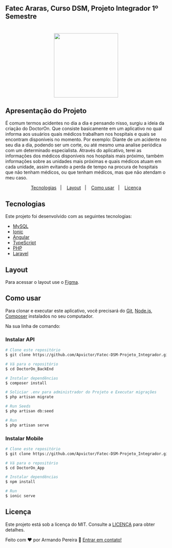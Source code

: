 ## Fatec Araras, Curso DSM, Projeto Integrador 1º Semestre 


<!-- Logo -->
<h1 align="center">
    <img src="https://ik.imagekit.io/mnbr5uwksus/DoctorOn/LOGO_j-IGD2aXNCE.svg?updatedAt=1636410321224" width="200px" />
    
</h1>

Apresentação do Projeto
---
É comum termos acidentes no dia a dia e pensando nisso, surgiu a ideia da criação do DoctorOn.
Que consiste basicamente em um aplicativo no qual informa aos usuários quais médicos trabalham nos hospitais e quais se encontram disponíveis no momento.
Por exemplo:
Diante de um acidente no seu dia a dia,
podendo ser um corte, ou até mesmo uma analise periódica com um determinado especialista. Através do aplicativo, terei as informações dos médicos disponíveis nos hospitais mais próximo, também informações sobre as unidades mais próximas e quais médicos atuam em cada unidade, assim evitando a perda de tempo na procura de hospitais que não tenham médicos, ou que tenham médicos, mas que não atendam o meu caso.

<p align="center">
  <a href="#tecnologias">Tecnologias</a>&nbsp;&nbsp;&nbsp;|&nbsp;&nbsp;&nbsp;
  <a href="#layout">Layout</a>&nbsp;&nbsp;&nbsp;|&nbsp;&nbsp;&nbsp;
  <a href="#como-usar">Como usar</a>&nbsp;&nbsp;&nbsp;|&nbsp;&nbsp;&nbsp;
  <a href="#licença">Licença</a>
</p>


## Tecnologias

Este projeto foi desenvolvido com as seguintes tecnologias:

- [MySQL](https://www.mysql.com/)
- [Ionic](https://ionicframework.com/)
- [Angular](https://angular.io/)
- [TypeScript](https://www.typescriptlang.org/)
- [PHP](https://www.php.net/)
- [Laravel](https://laravel.com/)

## Layout

Para acessar o layout use o [Figma](https://www.figma.com/file/VPNCoCYiAdLfrX7bckOXWk/DoctorOn?node-id=0%3A1).

## Como usar

Para clonar e executar este aplicativo, você precisará do [Git](https://git-scm.com), [Node.js](https://nodejs.org/en/), [Composer](https://getcomposer.org/) instalados no seu computador.

Na sua linha de comando:

### Instalar API

```bash
# Clone este repositório
$ git clone https://github.com/Apvictor/Fatec-DSM-Projeto_Integrador.git

# Vá para o repositório 
$ cd DoctorOn_BackEnd

# Instalar dependências
$ composer install

# Soliciar .env para administrador do Projeto e Executar migrações
$ php artisan migrate

# Run Seeds
$ php artisan db:seed

# Run
$ php artisan serve
```

### Instalar Mobile

```bash
# Clone este repositório
$ git clone https://github.com/Apvictor/Fatec-DSM-Projeto_Integrador.git

# Vá para o repositório 
$ cd DoctorOn_App

# Instalar dependências
$ npm install

# Run
$ ionic serve
```

## Licença

Este projeto está sob a licença do MIT. Consulte a [LICENÇA](https://github.com/DanielObara/NLW-1.0/blob/master/LICENSE) para obter detalhes.

Feito com ♥ por Armando Pereira 👋 [Entrar em contato!](https://www.linkedin.com/in/armando-v%C3%ADctor-pereira-2021/)
